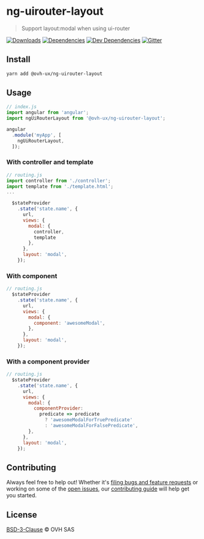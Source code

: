 # ng-uirouter-layout

> Support layout:modal when using ui-router

[![Downloads](https://badgen.net/npm/dt/@ovh-ux/ng-uirouter-layout)](https://npmjs.com/package/@ovh-ux/ng-uirouter-layout) [![Dependencies](https://badgen.net/david/dep/ovh-ux/manager/packages/components/ng-uirouter-layout)](https://npmjs.com/package/@ovh-ux/ng-uirouter-layout?activeTab=dependencies) [![Dev Dependencies](https://badgen.net/david/dev/ovh-ux/manager/packages/components/ng-uirouter-layout)](https://npmjs.com/package/@ovh-ux/ng-uirouter-layout?activeTab=dependencies) [![Gitter](https://badgen.net/badge/gitter/ovh-ux/blue?icon=gitter)](https://gitter.im/ovh/ux)

## Install

```sh
yarn add @ovh-ux/ng-uirouter-layout
```
## Usage

```js
// index.js
import angular from 'angular';
import ngUiRouterLayout from '@ovh-ux/ng-uirouter-layout';

angular
  .module('myApp', [
    ngUiRouterLayout,
  ]);
```

### With controller and template

```js
// routing.js
import controller from './controller';
import template from './template.html';
...

  $stateProvider
    .state('state.name', {
      url,
      views: {
        modal: {
          controller,
          template
        },
      },
      layout: 'modal',
    });
```

### With component

```js
// routing.js
  $stateProvider
    .state('state.name', {
      url,
      views: {
        modal: {
          component: 'awesomeModal',
        },
      },
      layout: 'modal',
    });
```

### With a component provider

```js
// routing.js
  $stateProvider
    .state('state.name', {
      url,
      views: {
        modal: {
          componentProvider: 
            predicate => predicate 
              ? 'awesomeModalForTruePredicate' 
              : 'awesomeModalForFalsePredicate',
        },
      },
      layout: 'modal',
    });
```

## Contributing

Always feel free to help out! Whether it's [filing bugs and feature requests](https://github.com/ovh-ux/manager/issues/new) or working on some of the [open issues](https://github.com/ovh-ux/manager/issues), our [contributing guide](CONTRIBUTING.md) will help get you started.

## License

[BSD-3-Clause](LICENSE) © OVH SAS
